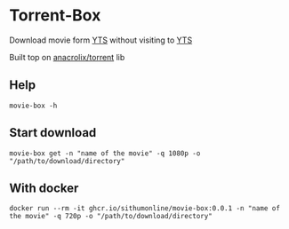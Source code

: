 # Torrent-Box

Download movie form [YTS](https://yts.mx/) without visiting to [YTS](https://yts.mx/api#list_movies)

Built top on [anacrolix/torrent](https://github.com/anacrolix/torrent) lib

## Help

```
movie-box -h
```

## Start download

```
movie-box get -n "name of the movie" -q 1080p -o "/path/to/download/directory"
```

## With docker

```
docker run --rm -it ghcr.io/sithumonline/movie-box:0.0.1 -n "name of the movie" -q 720p -o "/path/to/download/directory"
```
